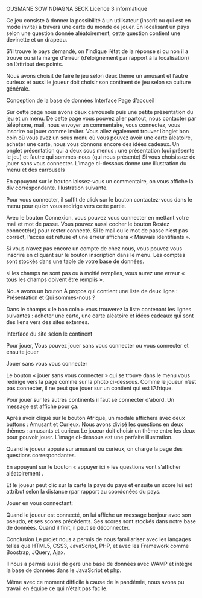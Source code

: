 OUSMANE SOW 
NDIAGNA SECK 
Licence 3 informatique

Ce jeu consiste à donner la possibilité à un utilisateur (inscrit ou qui est en mode invité) à travers une carte du monde de jouer. En localisant un pays selon une question donnée aléatoirement, cette question contient une devinette et un drapeau.

S’il trouve le pays demandé, on l’indique l’état de la réponse si ou non il a trouvé ou si la marge d’erreur (d’éloignement par rapport à la localisation) on l’attribut des points.

Nous avons choisit de faire le jeu selon deux thème un amusant et l’autre curieux et aussi le joueur doit choisir son continent de jeu selon sa culture générale.

Conception de la base de données Interface
Page d’accueil

Sur cette page nous avons deux carrousels puis une petite présentation du jeu et un menu. De cette page vous pouvez aller partout, nous contacter par téléphone, mail, nous envoyer un commentaire, vous connectez, vous inscrire ou jouer comme inviter.
Vous allez également trouver l’onglet bon coin où vous avez un sous menu où vous pouvez avoir une carte aléatoire, acheter une carte, nous vous donnons encore des idées cadeaux.
Un onglet présentation qui a deux sous menus : une présentation (qui présente le jeu) et l’autre qui sommes-nous (qui nous présente)
Si vous choisissez de jouer sans vous connecter.
L’image ci-dessous donne une illustration du menu et des carrousels

En appuyant sur le bouton laissez-vous un commentaire, on vous affiche la div correspondante. Illustration suivante.


Pour vous connecter, il suffit de click sur le bouton contactez-vous dans le menu pour qu’on vous redirige vers cette partie.


Avec le bouton Connexion, vous pouvez vous connecter en mettant votre mail et mot de passe. Vous pouvez aussi cocher le bouton Restez connecté(e) pour rester connecté.
Si le mail ou le mot  de  passe  n’est  pas  correct,  l’accès  est  refuse  et  une  erreur  affichera « Mauvais identifiants ».



Si vous n’avez pas encore un compte de chez nous, vous pouvez vous inscrire en cliquant sur le bouton inscription dans le menu.
Les comptes sont stockés dans une table de votre base de données.


 si les champs ne sont pas ou à moitié remplies, vous aurez une erreur « tous les champs doivent être remplis ».



Nous avons un bouton À propos qui contient une liste de deux ligne : Présentation et Qui sommes-nous ?


Dans le champs « le bon coin » vous trouverez la liste contenant les lignes suivantes : acheter une carte, une carte aléatoire et idées cadeaux qui sont des liens vers des sites externes.


Interface du site selon le continent

Pour jouer, Vous pouvez jouer sans vous connecter ou vous connecter et ensuite jouer

Jouer sans vous vous connecter

Le bouton « jouer sans vous connecter » qui se trouve dans le menu vous redirige vers la page comme sur la photo ci-dessous.
Comme le joueur n’est pas connecter, il ne peut que jouer sur un contient qui est l’Afrique.

Pour jouer sur les autres continents il faut se connecter d’abord. Un message est affiche pour ça.




Après avoir cliqué sur le bouton Afrique, un modale affichera avec deux buttons : Amusant et Curieux.
Nous avons divisé les questions en deux thèmes : amusants et curieux Le joueur doit choisir un thème entre les deux pour pouvoir jouer.
L’image ci-dessous est une parfaite illustration.



Quand le joueur appuie sur amusant ou curieux, on charge la page des questions correspondantes.

En appuyant sur le bouton « appuyer ici » les questions vont s’afficher aléatoirement .

Et le joueur peut clic sur la carte la pays du pays et ensuite un score lui est attribut selon la distance rpar rapport au coordonées du pays.



Jouer en vous connectant:

Quand le joueur est connecté, on lui affiche un message bonjour avec son pseudo, et ses scores précédents. Ses scores sont stockés dans notre base de données. Quand il finit, il peut se déconnecter.


Conclusion
Le projet nous a permis de nous familiariser avec les langages telles que HTML5, CSS3, JavaScript, PHP, et avec les Framework comme Boostrap, JQuery, Ajax.

Il nous a permis aussi de gère une base de données avec WAMP et intègre la base de données dans le JavaScript et php.

Même avec ce moment difficile à cause de la pandémie, nous avons pu travail en équipe ce qui n’était pas facile.

